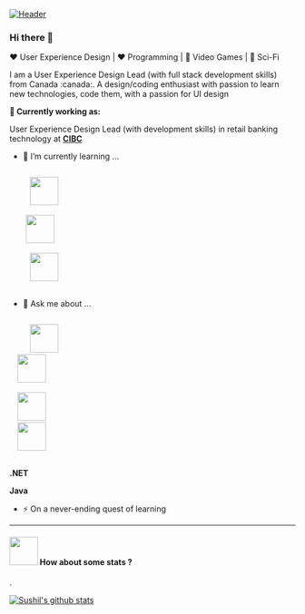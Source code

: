[![Header](https://github.com/susgupta/js_typing/blob/master/sus_intro.gif)](https://github.com/susgupta/)

### Hi there 👋

:heart: User Experience Design | :heart: Programming | :black_heart: Video Games | :blue_heart: Sci-Fi

<p align="left">
I am a User Experience Design Lead (with full stack development skills) from Canada :canada:. A design/coding enthusiast with passion to learn new technologies, code them, with a passion for UI design
</p>

**💼 Currently working as:**

User Experience Design Lead (with development skills) in retail banking technology at <a href="https://www.cibc.com/en/personal-banking.html" target="_blank"><b>CIBC</b></a>

- 🌱 I’m currently learning ...

<p>
  <code>
     <a href="https://www.figma.com/" target="_blank"><img height="50" src="https://www.vectorlogo.zone/util/preview.html?image=/logos/figma/figma-ar21.svg"></a>
  </code>
  <code>
    <a href="https://www.javascript.com/" target="_blank"><img height="50" src="https://www.vectorlogo.zone/logos/javascript/javascript-ar21.svg"></a>
  </code>
  <code>
     <a href="https://reactjs.org/" target="_blank"><img height="50" src="https://www.vectorlogo.zone/logos/reactjs/reactjs-ar21.svg"></a>
  </code>
</p>


- 💬 Ask me about ...

<p>
  <code>
     <a href="https://www.figma.com/" target="_blank"><img height="50" src="https://www.vectorlogo.zone/util/preview.html?image=/logos/figma/figma-ar21.svg"></a>
  </code>
  <code><a href="https://www.javascript.com/" target="_blank"><img height="50" src="https://www.vectorlogo.zone/logos/javascript/javascript-ar21.svg"></a>
  </code>
<code>
  <a href="https://reactjs.org/" target="_blank"><img height="50" src="https://www.vectorlogo.zone/logos/reactjs/reactjs-ar21.svg"></a></code>
<code>
  <a href="https://git-scm.com//" target="_blank"><img height="50" src="https://www.vectorlogo.zone/logos/git-scm/git-scm-ar21.svg"></a>
  </code>
</p>
<p><b>.NET</b></p>
<p><b>Java</b></p>


- ⚡ On a never-ending quest of learning


----

#### <img src="https://media.giphy.com/media/VgCDAzcKvsR6OM0uWg/giphy.gif" width="50"> How about some stats ?
  
. 

[![Sushil's github stats](https://github-readme-stats.vercel.app/api?username=susgupta)](https://github.com/susgupta/github-readme-stats)

<!--
**susgupta/susgupta** is a ✨ _special_ ✨ repository because its `README.md` (this file) appears on your GitHub profile.

Here are some ideas to get you started:

- 🔭 I’m currently working on ...
- 🌱 I’m currently learning ...
- 👯 I’m looking to collaborate on ...
- 🤔 I’m looking for help with ...
- 💬 Ask me about ...
- 📫 How to reach me: ...
- 😄 Pronouns: ...
- ⚡ Fun fact: ...
-->
